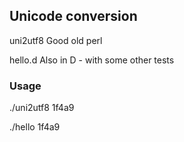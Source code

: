 ## Unicode conversion

uni2utf8	Good old perl

hello.d		Also in D - with some other tests

### Usage

  ./uni2utf8 1f4a9

  ./hello 1f4a9
